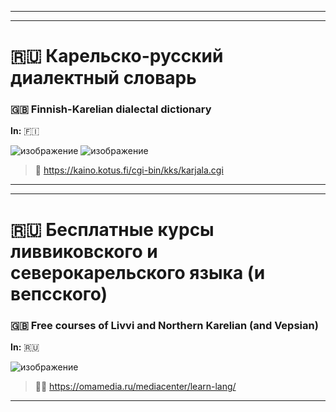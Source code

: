 ***
***

# 🇷🇺 Карельско-русский диалектный словарь
### 🇬🇧 Finnish-Karelian dialectal dictionary

**In:** 🇫🇮

![изображение](https://github.com/JustARyo/UralicsOfRussia/assets/31369233/70b660f3-ccca-4998-bf95-7f9cef6b2ee7)
![изображение](https://github.com/JustARyo/UralicsOfRussia/assets/31369233/62263331-7291-4439-8918-3ab1506836e0)


> 🔗 https://kaino.kotus.fi/cgi-bin/kks/karjala.cgi

***
***

# 🇷🇺 Бесплатные курсы **ливвиковского** и **северокарельского** языка (и вепсского)
### 🇬🇧 Free courses of **Livvi** and **Northern** Karelian (and Vepsian)

**In:** 🇷🇺

![изображение](https://github.com/JustARyo/UralicsOfRussia/assets/31369233/4c8250e6-650f-423c-9bad-b2af87fca490)

> 🧑‍🏫 https://omamedia.ru/mediacenter/learn-lang/

***
